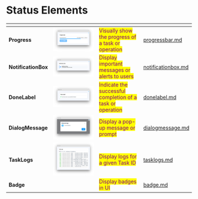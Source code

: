 # Status Elements

<table data-view="cards"><thead><tr><th></th><th></th><th></th><th data-hidden data-card-target data-type="content-ref"></th></tr></thead><tbody><tr><td><strong>Progress</strong></td><td><img src="../../../.gitbook/assets/widget-progress-bar.png" alt=""></td><td><mark style="color:purple;">Visually show the progress of a task or operation</mark></td><td><a href="progressbar.md">progressbar.md</a></td></tr><tr><td><strong>NotificationBox</strong></td><td><img src="../../../.gitbook/assets/widget-notificationBox.png" alt=""></td><td><mark style="color:purple;">Display important messages or alerts to users</mark></td><td><a href="notificationbox.md">notificationbox.md</a></td></tr><tr><td><strong>DoneLabel</strong></td><td><img src="../../../.gitbook/assets/widget-doneLabel.png" alt=""></td><td><mark style="color:purple;">Indicate the successful completion of a task or operation</mark></td><td><a href="donelabel.md">donelabel.md</a></td></tr><tr><td><strong>DialogMessage</strong></td><td><img src="../../../.gitbook/assets/widget-dialog-message.png" alt=""></td><td><mark style="color:purple;">Display a pop-up message or prompt</mark></td><td><a href="dialogmessage.md">dialogmessage.md</a></td></tr><tr><td><strong>TaskLogs</strong></td><td><img src="../../../.gitbook/assets/tasklogscard.png" alt=""></td><td><mark style="color:purple;">Display logs for a given Task ID</mark></td><td><a href="tasklogs.md">tasklogs.md</a></td></tr><tr><td><strong>Badge</strong></td><td><img src="https://user-images.githubusercontent.com/79905215/227223981-643400c7-0c16-4c5e-acc9-d2c2214162d1.png" alt=""></td><td><mark style="color:purple;">Display badges in UI</mark></td><td><a href="badge.md">badge.md</a></td></tr></tbody></table>
